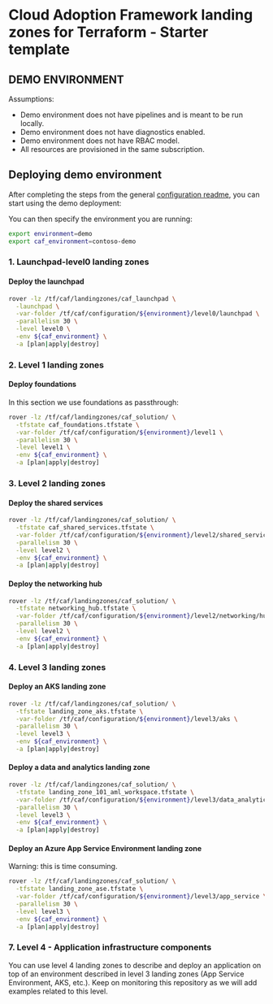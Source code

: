 # Cloud Adoption Framework landing zones for Terraform - Starter template

## DEMO ENVIRONMENT

Assumptions:

- Demo environment does not have pipelines and is meant to be run locally.
- Demo environment does not have diagnostics enabled.
- Demo environment does not have RBAC model.
- All resources are provisioned in the same subscription.

## Deploying demo environment

After completing the steps from the general [configuration readme](../README.md), you can start using the demo deployment:

You can then specify the environment you are running:

```bash
export environment=demo
export caf_environment=contoso-demo
```

### 1. Launchpad-level0 landing zones

#### Deploy the launchpad

```bash
rover -lz /tf/caf/landingzones/caf_launchpad \
  -launchpad \
  -var-folder /tf/caf/configuration/${environment}/level0/launchpad \
  -parallelism 30 \
  -level level0 \
  -env ${caf_environment} \
  -a [plan|apply|destroy]
```

### 2. Level 1 landing zones

#### Deploy foundations

In this section we use foundations as passthrough:

```bash
rover -lz /tf/caf/landingzones/caf_solution/ \
  -tfstate caf_foundations.tfstate \
  -var-folder /tf/caf/configuration/${environment}/level1 \
  -parallelism 30 \
  -level level1 \
  -env ${caf_environment} \
  -a [plan|apply|destroy]
```

### 3. Level 2 landing zones

#### Deploy the shared services

```bash
rover -lz /tf/caf/landingzones/caf_solution/ \
  -tfstate caf_shared_services.tfstate \
  -var-folder /tf/caf/configuration/${environment}/level2/shared_services \
  -parallelism 30 \
  -level level2 \
  -env ${caf_environment} \
  -a [plan|apply|destroy]
```

#### Deploy the networking hub

```bash
rover -lz /tf/caf/landingzones/caf_solution/ \
  -tfstate networking_hub.tfstate \
  -var-folder /tf/caf/configuration/${environment}/level2/networking/hub \
  -parallelism 30 \
  -level level2 \
  -env ${caf_environment} \
  -a [plan|apply|destroy]
```

### 4. Level 3 landing zones

#### Deploy an AKS landing zone

```bash
rover -lz /tf/caf/landingzones/caf_solution/ \
  -tfstate landing_zone_aks.tfstate \
  -var-folder /tf/caf/configuration/${environment}/level3/aks \
  -parallelism 30 \
  -level level3 \
  -env ${caf_environment} \
  -a [plan|apply|destroy]
```

#### Deploy a data and analytics landing zone

```bash
rover -lz /tf/caf/landingzones/caf_solution/ \
  -tfstate landing_zone_101_aml_workspace.tfstate \
  -var-folder /tf/caf/configuration/${environment}/level3/data_analytics/101-aml-workspace \
  -parallelism 30 \
  -level level3 \
  -env ${caf_environment} \
  -a [plan|apply|destroy]
```

#### Deploy an Azure App Service Environment landing zone

Warning: this is time consuming.

```bash
rover -lz /tf/caf/landingzones/caf_solution/ \
  -tfstate landing_zone_ase.tfstate \
  -var-folder /tf/caf/configuration/${environment}/level3/app_service \
  -parallelism 30 \
  -level level3 \
  -env ${caf_environment} \
  -a [plan|apply|destroy]
```

### 7. Level 4 - Application infrastructure components

You can use level 4 landing zones to describe and deploy an application on top of an environment described in level 3 landing zones (App Service Environment, AKS, etc.).
Keep on monitoring this repository as we will add examples related to this level.
